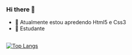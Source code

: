 ### Hi there 👋

- 🌱 Atualmente estou apredendo Html5 e Css3
 - 📗 Estudante 
  ##
[![Top Langs](https://github-readme-stats.vercel.app/api/top-langs/?username=Joao-Gabriel-Santos&theme=tokyonight)](https://github.com/Joao-Gabriel-Santos/github-readme-stats)

